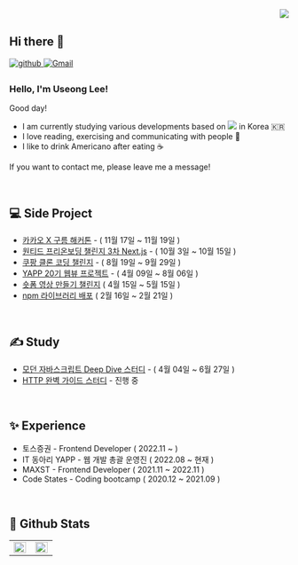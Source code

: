 <div align="right">
<img src="https://komarev.com/ghpvc/?username=useonglee&&style=flat-square" align="right" />
</div>

<br/>  

## Hi there 👋

<a href="https://useonglee.github.io" target="_blank">
<img src=https://img.shields.io/badge/github-%2324292e.svg?&style=for-the-badge&logo=github&logoColor=white alt=github style="margin-bottom: 5px;" />
</a>
<a href="mailto:useong0830@gmail.com" target="_blank">
<img src=https://img.shields.io/badge/Gmail-D14836?&style=for-the-badge&logo=Gmail&logoColor=white alt=Gmail style="margin-bottom: 5px;" />
</a>

### Hello, I'm Useong Lee!

Good day!

* I am currently studying various developments based on <img src="https://img.shields.io/badge/javascript-F7DF1E?style=flat-square&logo=javascript&logoColor=black"/> in Korea :kr:
* I love reading, exercising and communicating with people :running:
* I like to drink Americano after eating :coffee:

If you want to contact me, please leave me a message!

<br/>

## 💻 Side Project
- [카카오 X 구름 해커톤](https://github.com/jeju-power-test) - ( 11월 17일 ~ 11월 19일 )
- [원티드 프리온보딩 챌린지 3차 Next.js](https://www.wanted.co.kr/events/pre_challenge_fe_3) - ( 10월 3일 ~ 10월 15일 )
- [쿠팡 클론 코딩 챌린지](https://github.com/useonglee/coupang-clone) - ( 8월 19일 ~ 9월 29일 )
- [YAPP 20기 웹뷰 프로젝트](https://github.com/YAPP-Github/20th-ALL-Rounder-Team-2-Web) - ( 4월 09일 ~ 8월 06일 )
- [숏폼 영상 만들기 챌린지](https://github.com/Numble-challenge-Team) ( 4월 15일 ~ 5월 15일 )
- [npm 라이브러리 배포](https://github.com/PPO-F-MAN/react-season-component) ( 2월 16일 ~ 2월 21일 )

<br/>

## ✍️ Study
- [모던 자바스크립트 Deep Dive 스터디](https://github.com/PPO-F-MAN/modern-javascript-deep-dive) - ( 4월 04일 ~ 6월 27일 )
- [HTTP 완벽 가이드 스터디](https://github.com/YAPP-Github/21st-Study-CS-3) - 진행 중

<br/>

## ✨ Experience
- 토스증권 - Frontend Developer ( 2022.11 ~ )
- IT 동아리 YAPP - 웹 개발 총괄 운영진 ( 2022.08 ~ 현재 )
- MAXST - Frontend Developer ( 2021.11 ~ 2022.11 )
- Code States - Coding bootcamp ( 2020.12 ~ 2021.09 )

<br/>

## 🌲 Github Stats
<table style="width: "100%" !important;">
  <tr>
    <td valign="top" width="50%">
      <img src="https://github-readme-stats.vercel.app/api?username=useonglee&show_icons=true&count_private=true&hide_border=true" align="left" style="width: 98%" />
    </td>
    <td valign="top" width="50%">
      <img src="https://github-readme-stats.vercel.app/api/top-langs/?username=useonglee&hide_border=true&layout=compact&hide=html,ruby,tex,scss,shell" align="left" style="width: 98%" />
    </td>
  </tr>
</table>  

<br/>  



<!--[![Top Langs](https://github-readme-stats.vercel.app/api/top-langs/?username=useonglee&layout=compact&theme=tokyonight)](https://github.com/useonglee)>
<!--
**useonglee/useonglee** is a ✨ _special_ ✨ repository because its `README.md` (this file) appears on your GitHub profile.
<!--<a href="https://instagram.com/id" target="_blank">
<img src=https://img.shields.io/badge/instagram-%23000000.svg?&style=for-the-badge&logo=instagram&logoColor=white&color=dd2a7b alt=instagram style="margin-bottom: 5px;" />
</a>>
### ✨ Tech Stack
<img src="https://img.shields.io/badge/javascript-F7DF1E?style=flat-square&logo=javascript&logoColor=black"/>
<img src="https://img.shields.io/badge/CSS3-1572B6?style=flat-square&logo=CSS3&logoColor=white"/>
<img src="https://img.shields.io/badge/HTML5-E34F26?style=flat-square&logo=HTML5&logoColor=white"/>


</td><td valign="top" width="50%">
<img src="https://github-readme-stats.vercel.app/api/top-langs/?username=useonglee&hide_border=true&layout=compact" align="left" style="width: 100%" />

Here are some ideas to get you started:

- 🔭 I’m currently working on ...
- 🌱 I’m currently learning ...
- 👯 I’m looking to collaborate on ...
- 🤔 I’m looking for help with ...
- 💬 Ask me about ...
- 📫 How to reach me: ...
- 😄 Pronouns: ...
- ⚡ Fun fact: ...
-->
